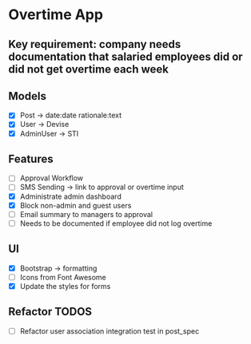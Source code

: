 # Overtime App

## Key requirement: company needs documentation that salaried employees did or did not get overtime each week

## Models
- [x] Post -> date:date rationale:text
- [x] User -> Devise
- [x] AdminUser -> STI

## Features
- [ ] Approval Workflow
- [ ] SMS Sending -> link to approval or overtime input
- [x] Administrate admin dashboard
- [x] Block non-admin and guest users
- [ ] Email summary to managers to approval
- [ ] Needs to be documented if employee did not log overtime

## UI
- [x] Bootstrap -> formatting
- [ ] Icons from Font Awesome
- [x] Update the styles for forms

## Refactor TODOS
- [ ] Refactor user association integration test in post_spec
